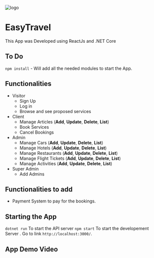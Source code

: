![logo](https://user-images.githubusercontent.com/23432615/87607144-f6080380-c6fc-11ea-8023-3da84fb4a389.png)
# EasyTravel
This App was Developed using ReactJs and .NET Core

## To Do
`npm install` - Will add all the needed modules to start the App.

## Functionalities
- Visitor
  - Sign Up
  - Log in
  - Browse and see proposed services
- Client
  - Manage Articles (**Add**, **Update**, **Delete**, **List**)
  - Book Services
  - Cancel Bookings
- Admin
  - Manage Cars (**Add**, **Update**, **Delete**, **List**)
  - Manage Hotels (**Add**, **Update**, **Delete**, **List**)
  - Manage Restaurants (**Add**, **Update**, **Delete**, **List**)
  - Manage Flight Tickets (**Add**, **Update**, **Delete**, **List**)
  - Manage Activities (**Add**, **Update**, **Delete**, **List**)
- Super Admin
  - Add Admins
 ## Functionalities to add
- Payment System to pay for the bookings.

## Starting the App

`dotnet run` To start the API server
`npm start` To start the developement Server . Go to link `http://localhost:3000/`.

## App Demo Video
